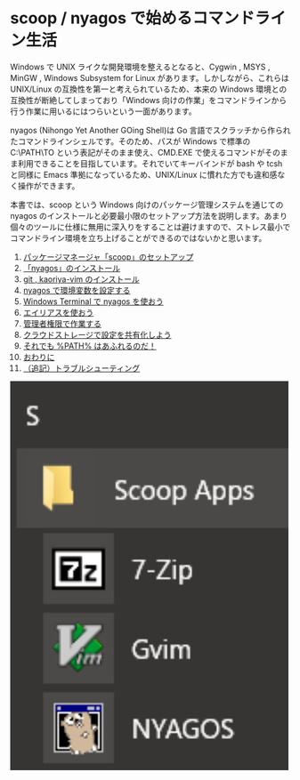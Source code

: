 scoop / nyagos で始めるコマンドライン生活
==============

Windows で UNIX ライクな開発環境を整えるとなると、Cygwin , MSYS , MinGW , Windows Subsystem for Linux があります。しかしながら、これらは UNIX/Linux の互換性を第一と考えられているため、本来の Windows 環境との互換性が断絶してしまっており「Windows 向けの作業」をコマンドラインから行う作業に用いるにはつらいという一面があります。

nyagos (Nihongo Yet Another GOing Shell)は Go 言語でスクラッチから作られたコマンドラインシェルです。そのため、パスが Windows で標準の C:\PATH\TO という表記がそのまま使え、CMD.EXE で使えるコマンドがそのまま利用できることを目指しています。それでいてキーバインドが bash や tcsh と同様に Emacs 準拠になっているため、UNIX/Linux に慣れた方でも違和感なく操作ができます。

本書では、scoop という Windows 向けのパッケージ管理システムを通じての nyagos のインストールと必要最小限のセットアップ方法を説明します。あまり個々のツールに仕様に無用に深入りをすることは避けますので、ストレス最小でコマンドライン環境を立ち上げることができるのではないかと思います。

1. [パッケージマネージャ「scoop」のセットアップ](5ac80a9ddb35fef9a146/0.218b39.md)
2. [「nyagos」のインストール](5ac80a9ddb35fef9a146/1.596ba4.md)
3. [git , kaoriya-vim のインストール](5ac80a9ddb35fef9a146/2.c181ec.md)
4. [nyagos で環境変数を設定する](5ac80a9ddb35fef9a146/3.2c4c1e.md)
5. [Windows Terminal で nyagos を使おう](5ac80a9ddb35fef9a146/4.a3f5c9.md)
6. [エイリアスを使おう](5ac80a9ddb35fef9a146/5.cb9842.md)
7. [管理者権限で作業する](5ac80a9ddb35fef9a146/6.44b3aa.md)
8. [クラウドストレージで設定を共有化しよう](5ac80a9ddb35fef9a146/7.74564e.md)
9. [それでも %PATH% はあふれるのだ！](5ac80a9ddb35fef9a146/8.c2e32b.md)
10. [おわりに](5ac80a9ddb35fef9a146/9.bb94d0.md)
11. [（追記）トラブルシューティング](5ac80a9ddb35fef9a146/10.aaaaaa.md)

![cover](5ac80a9ddb35fef9a146/cover.jpg)

